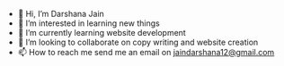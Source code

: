 - 👋 Hi, I’m Darshana Jain
- 👀 I’m interested in learning new things
- 🌱 I’m currently learning website development
- 💞️ I’m looking to collaborate on copy writing and website creation
- 📫 How to reach me send me an email on jaindarshana12@gmail.com

<!---
jdarsh12/jdarsh12 is a ✨ special ✨ repository because its `README.md` (this file) appears on your GitHub profile.
You can click the Preview link to take a look at your changes.
--->
